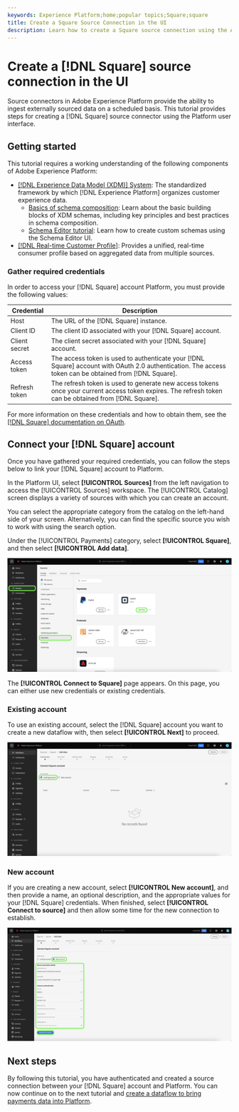 ```yaml
---
keywords: Experience Platform;home;popular topics;Square;square
title: Create a Square Source Connection in the UI
description: Learn how to create a Square source connection using the Adobe Experience Platform UI.
---
```

# Create a [!DNL Square] source connection in the UI

Source connectors in Adobe Experience Platform provide the ability to ingest externally sourced data on a scheduled basis. This tutorial provides steps for creating a [!DNL Square] source connector using the Platform user interface.

## Getting started

This tutorial requires a working understanding of the following components of Adobe Experience Platform:

* [[!DNL Experience Data Model (XDM)] System](../../../../../xdm/home.md): The standardized framework by which [!DNL Experience Platform] organizes customer experience data.
  * [Basics of schema composition](../../../../../xdm/schema/composition.md): Learn about the basic building blocks of XDM schemas, including key principles and best practices in schema composition.
  * [Schema Editor tutorial](../../../../../xdm/tutorials/create-schema-ui.md): Learn how to create custom schemas using the Schema Editor UI.
* [[!DNL Real-time Customer Profile]](../../../../../profile/home.md): Provides a unified, real-time consumer profile based on aggregated data from multiple sources.

### Gather required credentials

In order to access your [!DNL Square] account Platform, you must provide the following values:

| Credential | Description |
| --- | --- |
| Host | The URL of the [!DNL Square] instance. |
| Client ID | The client ID associated with your [!DNL Square] account. |
| Client secret | The client secret associated with your [!DNL Square] account. |
| Access token | The access token is used to authenticate your [!DNL Square] account with OAuth 2.0 authentication. The access token can be obtained from [!DNL Square]. |
| Refresh token | The refresh token is used to generate new access tokens once your current access token expires. The refresh token can be obtained from [!DNL Square]. |

For more information on these credentials and how to obtain them, see the [[!DNL Square] documentation on OAuth](https://developer.squareup.com/docs/oauth-api/receive-and-manage-tokens).

## Connect your [!DNL Square] account

Once you have gathered your required credentials, you can follow the steps below to link your [!DNL Square] account to Platform.

In the Platform UI, select **[!UICONTROL Sources]** from the left navigation to access the [!UICONTROL Sources] workspace. The [!UICONTROL Catalog] screen displays a variety of sources with which you can create an account.

You can select the appropriate category from the catalog on the left-hand side of your screen. Alternatively, you can find the specific source you wish to work with using the search option.

Under the [!UICONTROL Payments] category, select **[!UICONTROL Square]**, and then select **[!UICONTROL Add data]**.

![catalog](../../../../images/tutorials/create/square/catalog.png)

The **[!UICONTROL Connect to Square]** page appears. On this page, you can either use new credentials or existing credentials.


### Existing account

To use an existing account, select the [!DNL Square] account you want to create a new dataflow with, then select **[!UICONTROL Next]** to proceed.

![existing](../../../../images/tutorials/create/square/existing.png)

### New account

If you are creating a new account, select **[!UICONTROL New account]**, and then provide a name, an optional description, and the appropriate values for your [!DNL Square] credentials. When finished, select **[!UICONTROL Connect to source]** and then allow some time for the new connection to establish.

![new](../../../../images/tutorials/create/square/new.png)

## Next steps

By following this tutorial, you have authenticated and created a source connection between your [!DNL Square] account and Platform. You can now continue on to the next tutorial and [create a dataflow to bring payments data into Platform](../../dataflow/payments.md).

